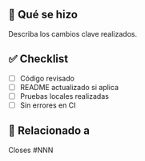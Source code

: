 ## 🚀 Qué se hizo

Describa los cambios clave realizados.

## ✅ Checklist

- [ ] Código revisado
- [ ] README actualizado si aplica
- [ ] Pruebas locales realizadas
- [ ] Sin errores en CI

## 🔗 Relacionado a

Closes #NNN
